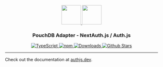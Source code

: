 <p align="center">
  <br/>
  <a href="https://authjs.dev" target="_blank">
    <img height="64px" src="https://authjs.dev/img/logo/logo-sm.png" />
  </a>
  <a href="https://pouchdb.com" target="_blank">
    <img height="64px" src="https://authjs.dev/img/adapters/pouchdb.svg"/>
  </a>
  <h3 align="center"><b>PouchDB Adapter</b> - NextAuth.js / Auth.js</a></h3>
  <p align="center" style="align: center;">
    <a href="https://npm.im/@auth/pouchdb-adapter">
      <img src="https://img.shields.io/badge/TypeScript-blue?style=flat-square" alt="TypeScript" />
    </a>
    <a href="https://npm.im/@auth/pouchdb-adapter">
      <img alt="npm" src="https://img.shields.io/npm/v/@auth/pouchdb-adapter?color=green&label=@auth/pouchdb-adapter&style=flat-square">
    </a>
    <a href="https://www.npmtrends.com/@auth/pouchdb-adapter">
      <img src="https://img.shields.io/npm/dm/@auth/pouchdb-adapter?label=%20downloads&style=flat-square" alt="Downloads" />
    </a>
    <a href="https://github.com/nextauthjs/next-auth/stargazers">
      <img src="https://img.shields.io/github/stars/nextauthjs/next-auth?style=flat-square" alt="Github Stars" />
    </a>
  </p>
</p>

---

Check out the documentation at [authjs.dev](https://authjs.dev/reference/adapter/pouchdb).